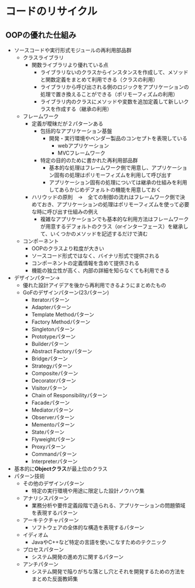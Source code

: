 # コードのリサイクル
## OOPの優れた仕組み
- ソースコードや実行形式モジュールの再利用部品群
  - クラスライブラリ
    - 関数ライブラリより優れている点
      - ライブラリないのクラスからインスタンスを作成して、メソッドと関数定義をまとめて利用できる（クラスの利用）
      - ライブラリから呼び出される側のロジックをアプリケーションの処理で置き換えることができる（ポリモーフィズムの利用）
      - ライブラリ内のクラスにメソッドや変数を追加定義して新しいクラスを作成する（継承の利用）
  - フレームワーク
    - 定義が曖昧だが２パターンある
      - 包括的なアプリケーション基盤
        - 開発・実行環境やベンダー製品のコンセプトを表現している
          - webアプリケーション
          - MVCフレームワーク
      - 特定の目的のために書かれた再利用部品群
        - 基本的な処理はフレームワーク側で用意し、アプリケーション固有の処理はポリモーフィズムを利用して呼び出す
        - アプリケーション固有の処理については継承の仕組みを利用してあらかじめデフォルトの機能を用意しておく
    - ハリウッドの原則　→　全ての制御の流れはフレームワーク側で決めておき、アプリケーションの処理はポリモーフィズムを使って必要な時に呼び出す仕組みの例え
      - 複雑なアプリケーションでも基本的な利用方法はフレームワークが用意するデフォルトのクラス（orインターフェース）を継承して、いくつかのメソッドを記述するだけで済む 
  - コンポーネント
    - OOPのクラスより粒度が大きい
    - ソースコード形式ではなく、バイナリ形式で提供される
    - コンポーネントの定義情報を含めて提供される
    - 機能の独立性が高く、内部の詳細を知らなくても利用できる
- デザインパターン→
  - 優れた設計アイデアを後から再利用できるようにまとめたもの
  - GoFのデザインパターン(23パターン)
    - Iteratorパターン
    - Adapterパターン
    - Template Methodパターン
    - Factory Methodパターン
    - Singletonパターン
    - Prototypeパターン
    - Builderパターン
    - Abstract Factoryパターン
    - Bridgeパターン
    - Strategyパターン
    - Compositeパターン
    - Decoratorパターン
    - Visitorパターン
    - Chain of Responsibilityパターン
    - Facadeパターン
    - Mediatorパターン
    - Observerパターン
    - Mementoパターン
    - Stateパターン
    - Flyweightパターン
    - Proxyパターン
    - Commandパターン
    - Interpreterパターン
- 基本的に**Objectクラス**が最上位のクラス
- パターン技術
  - その他のデザインパターン
    - 特定の実行環境や用途に限定した設計ノウハウ集
  - アナリシスパターン
    - 業務分析や要件定義段階で造られる、アプリケーションの問題領域を表現するパターン
  - アーキテクチャパターン
    - ソフトウェアの全体的な構造を表現するパターン
  - イディオム
    - JavaやC++など特定の言語を使いこなすためのテクニック
  - プロセスパターン
    - システム開発の進め方に関するパターン
  - アンチパターン
    - システム開発で陥りがちな落とし穴とそれを開発するための方法をまとめた反面教師集
